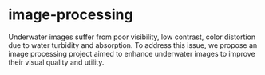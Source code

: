 # image-processing
Underwater images suffer from poor visibility, low contrast, color distortion due to water turbidity and absorption. To address this issue, we propose an image processing project aimed to enhance underwater images to improve their visual quality and utility.
